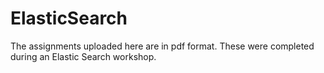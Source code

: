 # ElasticSearch

The assignments uploaded here are in pdf format. These were completed during an Elastic Search workshop.
